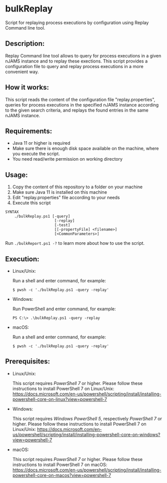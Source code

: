 # bulkReplay
Script for replaying process executions by configuration using Replay Command line tool.

## Description:

Replay Command line tool allows to query for process executions in a given nJAMS instance and to replay these exections. This script provides a configuration file to query and replay process executions in a more convenient way.


## How it works:

This script reads the content of the configuration file "replay.properties", queries for process executions in the specified nJAMS instance according to the given search criteria, and replays the found entries in the same nJAMS instance.


## Requirements:

  - Java 11 or higher is required
  - Make sure there is enough disk space available on the machine, where you execute the script. 
  - You need read/write permission on working directory


## Usage:

1. Copy the content of this repository to a folder on your machine
2. Make sure Java 11 is installed on this machine
3. Edit "replay.properties" file according to your needs
4. Execute this script

```
SYNTAX
    ./bulkReplay.ps1 [-query]
                      [-replay]
                      [-test] 
                      [[-propertyFile] <filename>] 
                      [<CommonParameters>]
```

Run `./bulkReport.ps1 -?` to learn more about how to use the script. 


## Execution:

* Linux/Unix:

  Run a shell and enter command, for example:

  ```
  $ pwsh -c './bulkReplay.ps1 -query -replay'
  ```

* Windows:

  Run PowerShell and enter command, for example:

  ```
  PS C:\> .\bulkReplay.ps1 -query -replay
  ```

* macOS:

  Run a shell and enter command, for example:

  ```
  $ pwsh -c './bulkReplay.ps1 -query -replay'
  ```

## Prerequisites:

* Linux/Unix: 

  This script requires *PowerShell 7* or higher. Please follow these instructions to install PowerShell 7 on Linux/Unix:
  https://docs.microsoft.com/en-us/powershell/scripting/install/installing-powershell-core-on-linux?view=powershell-7

* Windows:

  This script requires *Windows PowerShell 5*, respectively *PowerShell 7* or higher. Please follow these instructions to install PowerShell 7 on Linux/Unix:
  https://docs.microsoft.com/en-us/powershell/scripting/install/installing-powershell-core-on-windows?view=powershell-7

* macOS:

  This script requires *PowerShell 7* or higher. Please follow these instructions to install PowerShell 7 on macOS:
  https://docs.microsoft.com/en-us/powershell/scripting/install/installing-powershell-core-on-macos?view=powershell-7